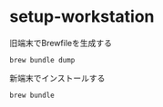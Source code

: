 # setup-workstation

旧端末でBrewfileを生成する

```
brew bundle dump
```

新端末でインストールする

```
brew bundle
```
